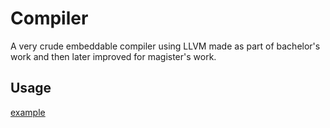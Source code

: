 # Compiler
A very crude embeddable compiler using LLVM made as part of bachelor's work and then later improved for magister's work.

## Usage

[example](/src/compiler_cli.cpp)
